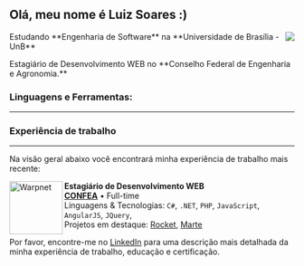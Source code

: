 ## Olá, meu nome é <strong>Luiz Soares :) </strong>
<img align='right' src="https://github-readme-stats.vercel.app/api?username=luizh-gsoares&theme=tokyonight&show_icons=true">

<p>Estudando **Engenharia de Software** na **Universidade de Brasília - UnB**<br/></p>
<p>Estagiário de Desenvolvimento WEB no **Conselho Federal de Engenharia e Agronomia.**<br/></p>


### Linguagens e Ferramentas:
<hr>


### Experiência de trabalho
<hr>

Na visão geral abaixo você encontrará minha experiência de trabalho mais recente:

[<img align="left" height="94px" width="94px" alt="Warpnet" src="https://www.spacex.com/static/images/share.jpg"/>](https://www.spacex.com/)

**Estagiário de Desenvolvimento WEB** \
[**CONFEA**](https://confea.org.br) • Full-time \
Linguagens & Tecnologias: `C#`, `.NET`, `PHP`, `JavaScript`, `AngularJS`, `JQuery`,\
Projetos em destaque: [Rocket](https://www.spacex.com/), [Marte](https://pt.wikipedia.org/wiki/Marte_(planeta))
<br/> 

Por favor, encontre-me no [LinkedIn](https://www.linkedin.com/in/p/luizh-gsoares) para uma descrição mais detalhada da minha experiência de trabalho, educação e certificação.